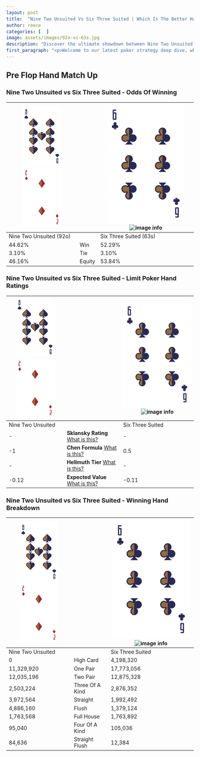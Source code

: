 ```yaml
---
layout: post
title:  "Nine Two Unsuited Vs Six Three Suited | Which Is The Better Hand In Poker? A Complete Guide"
author: reece
categories: [  ]
image: assets/images/92o-vs-63s.jpg
description: "Discover the ultimate showdown between Nine Two Unsuited and Six Three Suited in poker! Uncover the odds, strategies, and scenarios where one hand triumphs over the other. Get ready to up your poker game with this thrilling analysis."
first_paragraph: "<p>Welcome to our latest poker strategy deep dive, where we're pitting two distinct hands against each other in a high-stakes showdown: Nine Two Unsuited vs Six Three Suited.</p><p>In the dynamic world of poker, every decision counts, and knowing which hand holds the upper hand is key to your success at the table.</p><p>In this article, we'll dissect these two hands, explore the scenarios where one dominates the other, and equip you with the knowledge to make strategic choices that can tip the odds in your favor.</p><p>Get ready to unravel the intriguing dynamics of these poker hands and elevate your game to new heights.</p>"
---
```




[comment]: # (sp0)

## Pre Flop Hand Match Up

<div class="table hand-ratings" markdown="1"> 



### Nine Two Unsuited vs Six Three Suited - Odds Of Winning


    
| ![image info](assets/images/hand1/9.png) ![image info](assets/images/hand1/2o.png) |  | ![image info](assets/images/hand2/6.png) ![image info](assets/images/hand2/3s.png) |
| -------- | -------- | -------- |
| Nine Two Unsuited (92o) |  | Six Three Suited (63s) |
| 44.62% | Win | 52.29% |
| 3.10% | Tie | 3.10% |
| 46.16% | Equity | 53.84% |




[comment]: # (sp1)



### Nine Two Unsuited vs Six Three Suited - Limit Poker Hand Ratings


    
| ![image info](assets/images/hand1/9.png) ![image info](assets/images/hand1/2o.png) |  | ![image info](assets/images/hand2/6.png) ![image info](assets/images/hand2/3s.png) |
| -------- | -------- | -------- |
| Nine Two Unsuited |  | Six Three Suited |
| - | **Sklansky Rating** [What is this?](/sklansky-rating-explained) | - |
| -1 | **Chen Formula** [What is this?](/chen-formula-explained) | 0.5 |
| - | **Hellmuth Tier** [What is this?](/Hellmuth-tier-explained) | - |
| -0.12 | **Expected Value** [What is this?](/expected-value-explained) | -0.11 |




[comment]: # (sp2)



### Nine Two Unsuited vs Six Three Suited - Winning Hand Breakdown


    
| ![image info](assets/images/hand1/9.png) ![image info](assets/images/hand1/2o.png) |  | ![image info](assets/images/hand2/6.png) ![image info](assets/images/hand2/3s.png) |
| -------- | -------- | -------- |
| Nine Two Unsuited |  | Six Three Suited |
| 0 | High Card | 4,198,320 |
| 11,329,920 | One Pair | 17,773,056 |
| 12,035,196 | Two Pair | 12,875,328 |
| 2,503,224 | Three Of A Kind | 2,876,352 |
| 3,972,564 | Straight | 1,992,492 |
| 4,886,160 | Flush | 1,379,124 |
| 1,763,568 | Full House | 1,763,892 |
| 95,040 | Four Of A Kind | 105,036 |
| 84,636 | Straight Flush | 12,384 |




[comment]: # (sp3)



</div>

[comment]: # (sp4)



[comment]: # (sp5)

